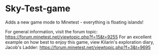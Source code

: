 Sky-Test-game
=============

Adds a new game mode to Minetest - everything is floating islands!

For general information, visit the forum topic: https://forum.minetest.net/viewtopic.php?f=15&t=9255
For an excellent example on how best to enjoy this game, view Kilarin's exploration diary, Jacob's Ladder: https://forum.minetest.net/viewtopic.php?f=3&t=9695
